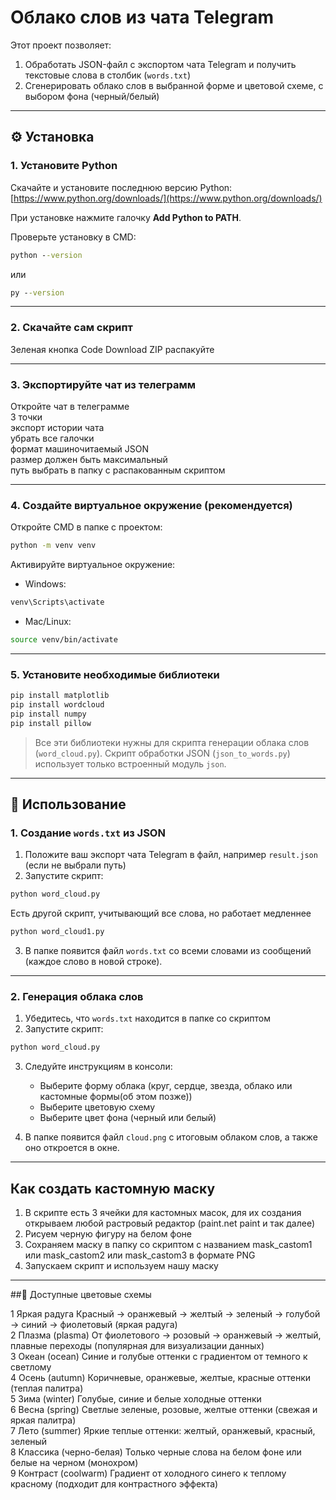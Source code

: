 # Облако слов из чата Telegram

Этот проект позволяет:

1. Обработать JSON-файл с экспортом чата Telegram и получить текстовые слова в столбик (`words.txt`)
2. Сгенерировать облако слов в выбранной форме и цветовой схеме, с выбором фона (черный/белый)

---

## ⚙️ Установка

### 1. Установите Python

Скачайте и установите последнюю версию Python:
[https://www.python.org/downloads/](https://www.python.org/downloads/)

При установке нажмите галочку **Add Python to PATH**.

Проверьте установку в CMD:

```cmd
python --version
```

или

```cmd
py --version
```

---
### 2. Скачайте сам скрипт
Зеленая кнопка Code
Download ZIP
распакуйте

---
### 3. Экспортируйте чат из телеграмм 
Откройте чат в телеграмме <br>
3 точки <br>
экспорт истории чата <br>
убрать все галочки <br>
формат машиночитаемый JSON <br>
размер должен быть максимальный <br> 
путь выбрать в папку с распакованным скриптом <br>

---

### 4. Создайте виртуальное окружение (рекомендуется)

Откройте CMD в папке с проектом:

```cmd
python -m venv venv
```
Активируйте виртуальное окружение:

* Windows:

```cmd
venv\Scripts\activate
```

* Mac/Linux:

```bash
source venv/bin/activate
```

---

### 5. Установите необходимые библиотеки

```cmd
pip install matplotlib
pip install wordcloud
pip install numpy
pip install pillow
```

> Все эти библиотеки нужны для скрипта генерации облака слов (`word_cloud.py`).
> Скрипт обработки JSON (`json_to_words.py`) использует только встроенный модуль `json`.

---

## 📝 Использование

### 1. Создание `words.txt` из JSON

1. Положите ваш экспорт чата Telegram в файл, например `result.json` (если не выбрали путь)
2. Запустите скрипт:

```cmd
python word_cloud.py
```
Есть другой скрипт, учитывающий все слова, но работает медленнее 
```cmd
python word_cloud1.py
```
3. В папке появится файл `words.txt` со всеми словами из сообщений (каждое слово в новой строке).

---

### 2. Генерация облака слов

1. Убедитесь, что `words.txt` находится в папке со скриптом
2. Запустите скрипт:

```cmd
python word_cloud.py
```

3. Следуйте инструкциям в консоли:

   * Выберите форму облака (круг, сердце, звезда, облако или кастомные формы(об этом позже))
   * Выберите цветовую схему
   * Выберите цвет фона (черный или белый)

4. В папке появится файл `cloud.png` с итоговым облаком слов, а также оно откроется в окне.

---

## Как создать кастомную маску
1. В скрипте есть 3 ячейки для кастомных масок, для их создания открываем любой растровый редактор (paint.net paint и так далее)
2. Рисуем черную фигуру на белом фоне
3. Сохраняем маску в папку со скриптом с названием mask_castom1 или mask_castom2 или mask_castom3 в формате PNG
4. Запускаем скрипт и используем нашу маску

---

##🎨 Доступные цветовые схемы

1	Яркая радуга	Красный → оранжевый → желтый → зеленый → голубой → синий → фиолетовый (яркая радуга) <br>
2	Плазма (plasma)	От фиолетового → розовый → оранжевый → желтый, плавные переходы (популярная для визуализации данных) <br>
3	Океан (ocean)	Синие и голубые оттенки с градиентом от темного к светлому <br>
4	Осень (autumn)	Коричневые, оранжевые, желтые, красные оттенки (теплая палитра) <br>
5	Зима (winter)	Голубые, синие и белые холодные оттенки <br>
6	Весна (spring)	Светлые зеленые, розовые, желтые оттенки (свежая и яркая палитра) <br>
7	Лето (summer)	Яркие теплые оттенки: желтый, оранжевый, красный, зеленый <br>
8	Классика (черно-белая)	Только черные слова на белом фоне или белые на черном (монохром) <br> 
9	Контраст (coolwarm)	Градиент от холодного синего к теплому красному (подходит для контрастного эффекта) <br> 
